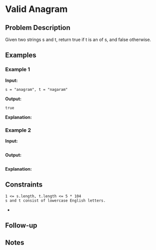 # Valid Anagram

## Problem Description

Given two strings s and t, return true if t is an of s, and false otherwise.

## Examples

### Example 1

**Input:**
```
s = "anagram", t = "nagaram"

```

**Output:**
```
true
```

**Explanation:**


### Example 2

**Input:**
```
```

**Output:**
```
```

**Explanation:**


## Constraints

    1 <= s.length, t.length <= 5 * 104
    s and t consist of lowercase English letters.

-

## Follow-up


## Notes

